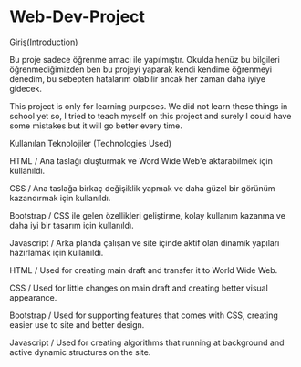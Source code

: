 # Web-Dev-Project

Giriş(Introduction)

Bu proje sadece öğrenme amacı ile yapılmıştır. Okulda henüz bu bilgileri öğrenmediğimizden ben bu projeyi yaparak kendi kendime
öğrenmeyi denedim, bu sebepten hatalarım olabilir ancak her zaman daha iyiye gidecek.


This project is only for learning purposes. We did not learn these things in school yet so, I tried to teach myself on this
project and surely I could have some mistakes but it will go better every time.




Kullanılan Teknolojiler (Technologies Used)


HTML        / Ana taslağı oluşturmak ve Word Wide Web'e aktarabilmek için kullanıldı.

CSS         / Ana taslağa birkaç değişiklik yapmak ve daha güzel bir görünüm kazandırmak için kullanıldı.

Bootstrap   / CSS ile gelen özellikleri geliştirme, kolay kullanım kazanma ve daha iyi bir tasarım için kullanıldı.

Javascript / Arka planda çalışan ve site içinde aktif olan dinamik yapıları hazırlamak için kullanıldı.


HTML        / Used for creating main draft and transfer it to World Wide Web.

CSS         / Used for little changes on main draft and creating better visual appearance.

Bootstrap   / Used for supporting features that comes with CSS, creating easier use to site and better design.

Javascript / Used for creating algorithms that running at background and active dynamic structures on the site.
